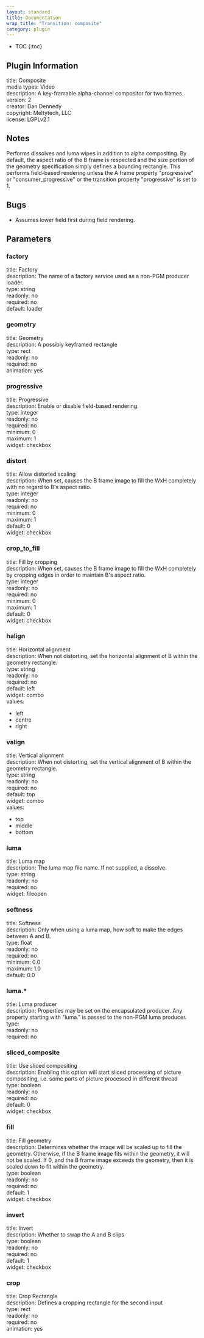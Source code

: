 ```yaml
---
layout: standard
title: Documentation
wrap_title: "Transition: composite"
category: plugin
---
```

* TOC
{:toc}

## Plugin Information

title: Composite  
media types:
Video  
description: A key-framable alpha-channel compositor for two frames.  
version: 2  
creator: Dan Dennedy  
copyright: Meltytech, LLC  
license: LGPLv2.1  

## Notes

Performs dissolves and luma wipes in addition to alpha compositing.
By default, the aspect ratio of the B frame is respected and the size portion of the geometry specification simply defines a bounding rectangle.
This performs field-based rendering unless the A frame property &quot;progressive&quot; or &quot;consumer_progressive&quot; or the transition property &quot;progressive&quot; is set to 1.


## Bugs

* Assumes lower field first during field rendering.


## Parameters

### factory

title: Factory    
description:
The name of a factory service used as a non-PGM producer loader.  
type: string  
readonly: no  
required: no  
default: loader  

### geometry

title: Geometry    
description:
A possibly keyframed rectangle  
type: rect  
readonly: no  
required: no  
animation: yes  

### progressive

title: Progressive    
description:
Enable or disable field-based rendering.  
type: integer  
readonly: no  
required: no  
minimum: 0  
maximum: 1  
widget: checkbox  

### distort

title: Allow distorted scaling    
description:
When set, causes the B frame image to fill the WxH completely with no regard to B&#39;s aspect ratio.  
type: integer  
readonly: no  
required: no  
minimum: 0  
maximum: 1  
default: 0  
widget: checkbox  

### crop_to_fill

title: Fill by cropping    
description:
When set, causes the B frame image to fill the WxH completely by cropping edges in order to maintain B&#39;s aspect ratio.  
type: integer  
readonly: no  
required: no  
minimum: 0  
maximum: 1  
default: 0  
widget: checkbox  

### halign

title: Horizontal alignment    
description:
When not distorting, set the horizontal alignment of B within the geometry rectangle.  
type: string  
readonly: no  
required: no  
default: left  
widget: combo  
values:  

* left
* centre
* right

### valign

title: Vertical alignment    
description:
When not distorting, set the vertical alignment of B within the geometry rectangle.  
type: string  
readonly: no  
required: no  
default: top  
widget: combo  
values:  

* top
* middle
* bottom

### luma

title: Luma map    
description:
The luma map file name. If not supplied, a dissolve.  
type: string  
readonly: no  
required: no  
widget: fileopen  

### softness

title: Softness    
description:
Only when using a luma map, how soft to make the edges between A and B.  
type: float  
readonly: no  
required: no  
minimum: 0.0  
maximum: 1.0  
default: 0.0  

### luma.*

title: Luma producer    
description:
Properties may be set on the encapsulated producer. Any property starting with &quot;luma.&quot; is passed to the non-PGM luma producer.  
type:   
readonly: no  
required: no  

### sliced_composite

title: Use sliced compositing    
description:
Enabling this option will start sliced processing of picture compositing, i.e. some parts of picture processed in different thread  
type: boolean  
readonly: no  
required: no  
default: 0  
widget: checkbox  

### fill

title: Fill geometry    
description:
Determines whether the image will be scaled up to fill the geometry. Otherwise, if the B frame image fits within the geometry, it will not be scaled. If 0, and the B frame image exceeds the geometry, then it is scaled down to fit within the geometry.  
type: boolean  
readonly: no  
required: no  
default: 1  
widget: checkbox  

### invert

title: Invert    
description:
Whether to swap the A and B clips  
type: boolean  
readonly: no  
required: no  
default: 1  
widget: checkbox  

### crop

title: Crop Rectangle    
description:
Defines a cropping rectangle for the second input  
type: rect  
readonly: no  
required: no  
animation: yes  


